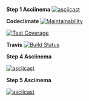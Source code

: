 **Step 1 Asciinema**
[![asciicast](https://asciinema.org/a/dqIvS73wYq9MCHTOv2NLgnbca.svg)](https://asciinema.org/a/dqIvS73wYq9MCHTOv2NLgnbca)


**Codeclimate**
[![Maintainability](https://api.codeclimate.com/v1/badges/a99a88d28ad37a79dbf6/maintainability)](https://codeclimate.com/github/codeclimate/codeclimate/maintainability)

[![Test Coverage](https://api.codeclimate.com/v1/badges/a99a88d28ad37a79dbf6/test_coverage)](https://codeclimate.com/github/codeclimate/codeclimate/test_coverage)

**Travis**
[![Build Status](https://travis-ci.com/KhristinaR/python-project-lvl1.svg?branch=master)](https://travis-ci.com/KhristinaR/python-project-lvl1)

**Step 4 Asciinema**

[![asciicast](https://asciinema.org/a/OVAmNtibt0v8jTAnpVhDRMeQM.svg)](https://asciinema.org/a/OVAmNtibt0v8jTAnpVhDRMeQM)

**Step 5 Asciinema**

[![asciicast](https://asciinema.org/a/uiJhzaRjlYEWPAbCUaSd5m8Z9.svg)](https://asciinema.org/a/uiJhzaRjlYEWPAbCUaSd5m8Z9)
